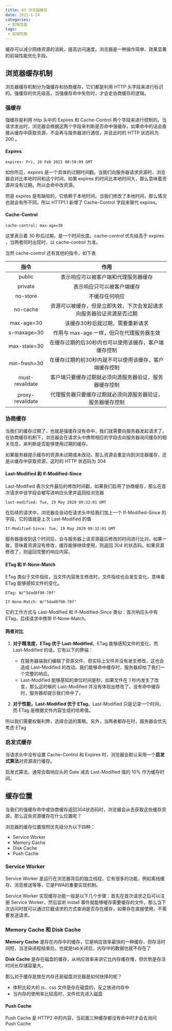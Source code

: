 ```yaml
---
title: 03 浏览器缓存
date: 2021-1-24
categories:
 - 前端性能
tags:
 - 前端性能
---
```




缓存可以减少网络资源的消耗，提高访问速度。浏览器是一种操作简单、效果显著的前端性能优化手段。

## 浏览器缓存机制

浏览器缓存机制分为强缓存和协商缓存，它们都是利用 HTTP 头字段来进行标识的。强缓存的优先级高，当强缓存命中失败时，才会走协商缓存的逻辑。

### 强缓存

强缓存是利用 http 头中的 Expires 和 Cache-Control 两个字段来进行控制的。当请求发出时，浏览器会根据这两个字段来判断是否命中强缓存，如果命中的话会直接从缓存中获取资源，不会再与服务器进行通信，并且此时的 HTTP 状态码为 200 。

#### Expires

```
expires: Fri, 26 Feb 2021 00:58:09 GMT
```

如你所见，expires 是一个具体的过期时间戳。当我们向服务器请求资源时，浏览器会对比本地时间和这个时间，如果 expires 的时间比本地时间大，那么意味着资源并没有过期，所以会命中改资源。

但是 expires 是有缺陷的，它依赖于本地时间。当我们修改了本地时间，那么情况也就会有所不同。所以 HTTP1.1 新增了 Cache-Control 字段来替代 expires。

#### Cache-Control

```
cache-control: max-age=30
```

这里表示着 30 秒后过期，是一个时间长度。cache-control 优先级高于 expires ，当两者同时出现时，以 cache-control 为准。

当然 cache-control 还有其他的指令，如下表

|       指令       |                             作用                             |
| :--------------: | :----------------------------------------------------------: |
|      public      |             表示响应可以被客户端和代理服务器缓存             |
|     private      |                  表示响应只可以被客户端缓存                  |
|     no-store     |                        不缓存任何响应                        |
|     no-cache     | 资源可以被缓存，但是立即失效，下次会发起请求向服务器验证资源是否过期 |
|    max-age=30    |               该缓存30秒后就过期，需要重新请求               |
|   s-maxage=30    |          作用与 max-age 一样，但只在代理服务器生效           |
|   max-stale=30   |     在缓存过期的后30秒内也可以使用该缓存，客户端缓存控制     |
|   min-fresh=30   |    在缓存过期的前30秒内就不可以使用该缓存，客户端缓存控制    |
| must-revalidate  |    客户端只要缓存过期就必须向源服务器验证，服务器缓存控制    |
| proxy-revalidate |  代理服务器只要缓存过期就必须向源服务器验证，服务器缓存控制  |



### 协商缓存

当我们的缓存过期了，也就是强缓存没有命中，我们就需要向服务器发起请求了。在协商缓存机制下，浏览器会在请求头中携带相应的字段去向服务器询问缓存的相关信息，来判断是否能够使用过期的缓存。

如果服务器提示缓存的资源未过期或未改动，那么资源会重定向到浏览器缓存，还是从缓存中获取资源，这时的 HTTP 状态码为 304

#### Last-Modified 和 If-Modified-Since

Last-Modified 表示文件最后的修改时间戳，如果我们启用了协商缓存，那么在首次请求中该字段会被写进响应头里并返回给浏览器

```
last-modified: Tue, 19 May 2020 09:32:01 GMT
```

在后续的请求中，浏览器会自动在请求头中给我们加上一个 If-Modified-Since 的字段，它的值就是上次 Last-Modified 的值

```
If-Modified-Since: Tue, 19 May 2020 09:32:01 GMT
```

服务器接收到这个时间后，会与服务器上该资源最后修改的时间进行比对。如果一致，意味着资源没有修改，缓存能够继续使用，则返回 304 的状态码。如果资源修改了，则返回完整的响应内容。

#### ETag 和 If-None-Match

ETag 类似于文件指纹，当文件内容发生修改时，文件指纹也会发生变化，意味着 ETag 能够感知文件的变化。

```
ETag: W/"5dad8f90-70f"

If-None-Match: W/"5dad8f90-70f"
```

它的工作方式与 Last-Modified 和 If-Modified-Since 类似：首次响应头中有 ETag，后续请求中携带 If-None-Match。

#### 两者对比

1. **对于精准度，ETag 优于 Last-Modified**。ETag 能够感知文件的变化，而 Last-Modified 的话，它有以下的弊端：
   + 在服务器端我们编辑了资源文件，但实际上文件并没有发生修改，这也会造成 Last-Modified 的改动。我们能够命中缓存时，服务器却给了我们一个完整的响应。
   + Last-Modified 能够感知的单位时间是秒，如果文件在 1 秒内发生了改变，那么这时候的 Last-Modified 并没有体现出修改了。没有命中缓存时，服务器却提示我们命中了。

2. **对于性能，Last-Modified 优于 ETag**。Last-Modified 只是记录一个时间，而 ETag 是根据文件内容生成的哈希值。

所以我们需要权衡利弊，选择合适的策略。另外，当两者都存在时，服务器会优先考虑 ETag



### 启发式缓存

当请求头中没有设置 Cache-Control 和 Expires 时，浏览器会默认采用一个**启发式算法**对资源进行缓存。

启发式算法，通常会取响应头的 Date 减去 Last-Modified 值的 10% 作为缓存时间。



## 缓存位置

当我们的强缓存命中或协商缓存返回304状态码时，浏览器会从去获取这些缓存资源，那么这些资源缓存在什么位置呢？

浏览器的缓存位置按照优先级分为以下四种：

+ Service Worker
+ Memory Cache
+ Disk Cache
+ Push Cache

### Service Worker

Service Worker 是运行在浏览器背后的独立线程，它有很多的功能，例如离线缓存、消息推送等等，它是PWA的重要实现机制。

Service Worker 实现缓存功能一般是以下几个步骤：首先在首次请求之后可以注册 Service Worker，然后监听 install 事件就能够缓存需要缓存的文件。那么当下次访问时就可以通过拦截请求的方式查询是否存在缓存，如果存在直接使用，不需要发送请求。

### Memory Cache 和 Disk Cache

**Memory Cache** 是存在内存中的缓存，它是响应效率最快的一种缓存，但存活时间短，当渲染进程结束后，也就是tab关闭后，内存中的数据也就不存在了

**Disk Cache** 是存在磁盘的缓存，从响应效率来讲它比内存缓存慢，但优势是存活时间长存储容量大。

那么对于缓存是放在内存还是磁盘浏览器是如何抉择的呢？

+ 体积比较大的 js、css 文件是存在磁盘的，反之放进内存中
+ 当内存的使用率比较高时，文件优先进入磁盘

#### Push Cache

Push Cache 是 HTTP2 中的内容，当前面三种缓存都没有命中时才会去询问 Push Cache

